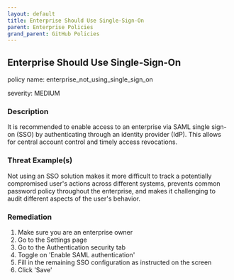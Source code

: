 ```yaml
---
layout: default
title: Enterprise Should Use Single-Sign-On
parent: Enterprise Policies
grand_parent: GitHub Policies
---
```



## Enterprise Should Use Single-Sign-On
policy name: enterprise_not_using_single_sign_on

severity: MEDIUM

### Description
It is recommended to enable access to an enterprise via SAML single sign-on (SSO) by authenticating through an identity provider (IdP). This allows for central account control and timely access revocations.

### Threat Example(s)
Not using an SSO solution makes it more difficult to track a potentially compromised user's actions across different systems, prevents common password policy throughout the enterprise, and makes it challenging to audit different aspects of the user's behavior.



### Remediation
1. Make sure you are an enterprise owner
2. Go to the Settings page
3. Go to the Authentication security tab
4. Toggle on 'Enable SAML authentication'
5. Fill in the remaining SSO configuration as instructed on the screen
6. Click 'Save'



